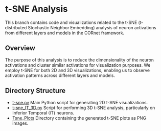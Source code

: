 # t-SNE Analysis

This branch contains code and visualizations related to the t-SNE (t-distributed Stochastic Neighbor Embedding) analysis of neuron activations from different layers and models in the CORnet framework.

## Overview
The purpose of this analysis is to reduce the dimensionality of the neuron activations and cluster similar activations for visualization purposes. We employ t-SNE for both 2D and 3D visualizations, enabling us to observe activation patterns across different layers and models.

## Directory Structure
- [t-sne.py](https://github.com/anahita-soltan/CCNL-Cognitive_Computational_Neuroscience_Lab/blob/Tsne/t-sne.py) Main Python script for generating 2D t-SNE visualizations.
- [t-sne_IT_3D.py](https://github.com/anahita-soltan/CCNL-Cognitive_Computational_Neuroscience_Lab/blob/Tsne/t-sne_IT_3D.py) Script for performing 3D t-SNE analysis, particularly on Inferior Temporal (IT) neurons.
- [Tsne_Plots](https://github.com/anahita-soltan/CCNL-Cognitive_Computational_Neuroscience_Lab/blob/Tsne/t-sne.py) Directory containing the generated t-SNE plots as PNG images.
